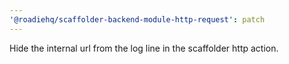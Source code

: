 ```yaml
---
'@roadiehq/scaffolder-backend-module-http-request': patch
---
```


Hide the internal url from the log line in the scaffolder http action.
